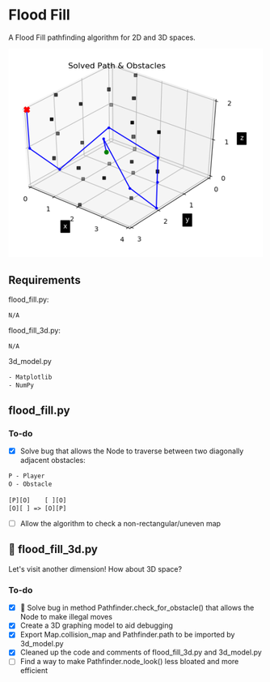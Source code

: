 # Flood Fill
A Flood Fill pathfinding algorithm for 2D and 3D spaces.

![alt text](https://raw.githubusercontent.com/jonathanredeker/flood-fill/master/model_example.png "3d_model.py modelling the solved path and obstacles")

## Requirements
flood_fill.py:
```
N/A
```
flood_fill_3d.py:
```
N/A
```
3d_model.py
```
- Matplotlib
- NumPy
```

## flood_fill.py

### To-do
- [x] Solve bug that allows the Node to traverse between two diagonally adjacent obstacles:
```
P - Player
O - Obstacle

[P][O]    [ ][O]
[O][ ] => [O][P]
```
- [ ] Allow the algorithm to check a non-rectangular/uneven map

## :rocket: flood_fill_3d.py
Let's visit another dimension! How about 3D space?

### To-do
- [x] :bug: Solve bug in method Pathfinder.check_for_obstacle() that allows the Node to make illegal moves
- [x] Create a 3D graphing model to aid debugging
- [x] Export Map.collision_map and Pathfinder.path to be imported by 3d_model.py
- [x] Cleaned up the code and comments of flood_fill_3d.py and 3d_model.py
- [ ] Find a way to make Pathfinder.node_look() less bloated and more efficient
